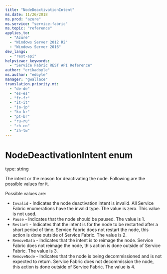 ```yaml
---
title: "NodeDeactivationIntent"
ms.date: 11/26/2018
ms.prod: "azure"
ms.service: "service-fabric"
ms.topic: "reference"
applies_to: 
  - "Azure"
  - "Windows Server 2012 R2"
  - "Windows Server 2016"
dev_langs: 
  - "rest-api"
helpviewer_keywords: 
  - "Service Fabric REST API Reference"
author: "erikadoyle"
ms.author: "edoyle"
manager: "gwallace"
translation.priority.mt: 
  - "de-de"
  - "es-es"
  - "fr-fr"
  - "it-it"
  - "ja-jp"
  - "ko-kr"
  - "pt-br"
  - "ru-ru"
  - "zh-cn"
  - "zh-tw"
---
```

# NodeDeactivationIntent enum

type: string

The intent or the reason for deactivating the node. Following are the possible values for it.

Possible values are: 

  - `Invalid` - Indicates the node deactivation intent is invalid. All Service Fabric enumerations have the invalid type. The value is zero. This value is not used.
  - `Pause` - Indicates that the node should be paused. The value is 1.
  - `Restart` - Indicates that the intent is for the node to be restarted after a short period of time. Service Fabric does not restart the node, this action is done outside of Service Fabric. The value is 2.
  - `RemoveData` - Indicates that the intent is to reimage the node. Service Fabric does not reimage the node, this action is done outside of Service Fabric. The value is 3.
  - `RemoveNode` - Indicates that the node is being decommissioned and is not expected to return. Service Fabric does not decommission the node, this action is done outside of Service Fabric. The value is 4.

